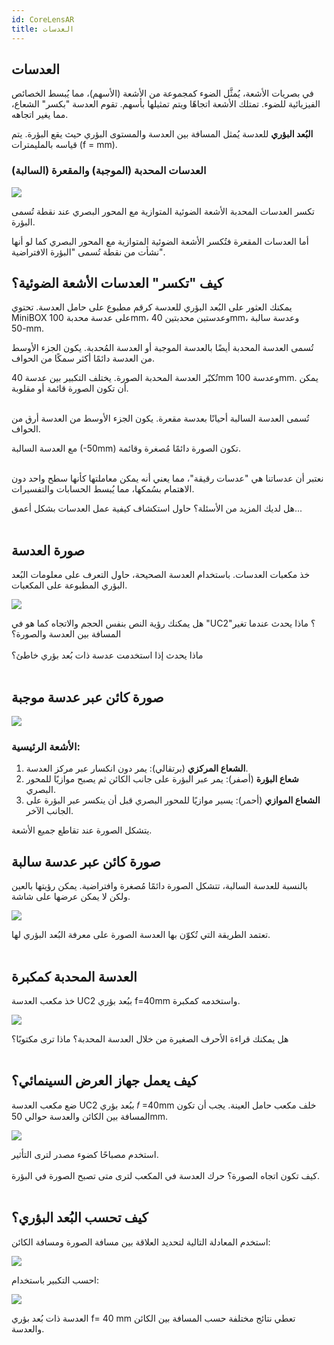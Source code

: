 ```yaml
---
id: CoreLensAR
title: العدسات
---
```


## العدسات

في بصريات الأشعة، يُمثَّل الضوء كمجموعة من الأشعة (الأسهم)، مما يُبسط الخصائص الفيزيائية للضوء. تمتلك الأشعة اتجاهًا ويتم تمثيلها بأسهم. تقوم العدسة "بكسر" الشعاع، مما يغير اتجاهه.

**البُعد البؤري** للعدسة يُمثل المسافة بين العدسة والمستوى البؤري حيث يقع البؤرة. يتم قياسه بالمليمترات (f = mm).

### العدسات المحدبة (الموجبة) والمقعرة (السالبة)

![](../IMAGES/MINIBOXNEW/12.png)

تكسر العدسات المحدبة الأشعة الضوئية المتوازية مع المحور البصري عند نقطة تُسمى البؤرة.

أما العدسات المقعرة فتُكسر الأشعة الضوئية المتوازية مع المحور البصري كما لو أنها نشأت من نقطة تُسمى "البؤرة الافتراضية".

## كيف "تكسر" العدسات الأشعة الضوئية؟

يمكنك العثور على البُعد البؤري للعدسة كرقم مطبوع على حامل العدسة. تحتوي MiniBOX على عدسة محدبة 100mm، وعدستين محدبتين 40mm، وعدسة سالبة -50mm.

تُسمى العدسة المحدبة أيضًا بالعدسة الموجبة أو العدسة المُحدبة. يكون الجزء الأوسط من العدسة دائمًا أكثر سمكًا من الحواف.

<div class="alert-success">
تُكبّر العدسة المحدبة الصورة. يختلف التكبير بين عدسة 40mm وعدسة 100mm. يمكن أن تكون الصورة قائمة أو مقلوبة.
</div><br/>

تُسمى العدسة السالبة أحيانًا بعدسة مقعرة. يكون الجزء الأوسط من العدسة أرق من الحواف.

<div class="alert-success">
مع العدسة السالبة (-50mm) تكون الصورة دائمًا مُصغرة وقائمة.
</div><br/>

نعتبر أن عدساتنا هي "عدسات رقيقة"، مما يعني أنه يمكن معاملتها كأنها سطح واحد دون الاهتمام بسُمكها، مما يُبسط الحسابات والتفسيرات.

<div class="alert info">
هل لديك المزيد من الأسئلة؟ حاول استكشاف كيفية عمل العدسات بشكل أعمق...
</div><br/>

## صورة العدسة

خذ مكعبات العدسات. باستخدام العدسة الصحيحة، حاول التعرف على معلومات البُعد البؤري المطبوعة على المكعبات.

![](../IMAGES/MINIBOXNEW/13.png)

<div class="alert info">
هل يمكنك رؤية النص بنفس الحجم والاتجاه كما هو في "UC2"؟ ماذا يحدث عندما تغير المسافة بين العدسة والصورة؟
</div><br/>

<div class="alert-success">
ماذا يحدث إذا استخدمت عدسة ذات بُعد بؤري خاطئ؟
</div><br/>

## صورة كائن عبر عدسة موجبة

![](../IMAGES/MINIBOXNEW/14.png)

### الأشعة الرئيسية:
1. **الشعاع المركزي** (برتقالي): يمر دون انكسار عبر مركز العدسة.
2. **شعاع البؤرة** (أصفر): يمر عبر البؤرة على جانب الكائن ثم يصبح موازيًا للمحور البصري.
3. **الشعاع الموازي** (أحمر): يسير موازيًا للمحور البصري قبل أن ينكسر عبر البؤرة على الجانب الآخر.

يتشكل الصورة عند تقاطع جميع الأشعة.

## صورة كائن عبر عدسة سالبة

بالنسبة للعدسة السالبة، تتشكل الصورة دائمًا مُصغرة وافتراضية. يمكن رؤيتها بالعين ولكن لا يمكن عرضها على شاشة.

![](../IMAGES/MINIBOXNEW/15.png)

<div class="alert-success">
تعتمد الطريقة التي تُكوّن بها العدسة الصورة على معرفة البُعد البؤري لها.
</div><br/>

## العدسة المحدبة كمكبرة

خذ مكعب العدسة UC2 ببُعد بؤري f=40mm واستخدمه كمكبرة.

![](../IMAGES/MINIBOXNEW/16.png)

<div class="alert info">
هل يمكنك قراءة الأحرف الصغيرة من خلال العدسة المحدبة؟ ماذا ترى مكتوبًا؟
</div><br/>

## كيف يعمل جهاز العرض السينمائي؟

ضع مكعب العدسة UC2 ببُعد بؤري 𝑓 =40mm خلف مكعب حامل العينة. يجب أن تكون المسافة بين الكائن والعدسة حوالي 50mm.

![](../IMAGES/MINIBOXNEW/19.png)

<div class="alert-success">
استخدم مصباحًا كضوء مصدر لترى التأثير.
</div><br/>

<div class="alert info">
كيف تكون اتجاه الصورة؟ حرك العدسة في المكعب لترى متى تصبح الصورة في البؤرة.
</div><br/>

## كيف تحسب البُعد البؤري؟

استخدم المعادلة التالية لتحديد العلاقة بين مسافة الصورة ومسافة الكائن:

![](../IMAGES/MINIBOX/UC2_minibox_10.png)

احسب التكبير باستخدام:

![](../IMAGES/MINIBOX/UC2_minibox_11.png)

<div class="alert-success">
العدسة ذات بُعد بؤري f= 40 mm تعطي نتائج مختلفة حسب المسافة بين الكائن والعدسة.
</div><br/>
